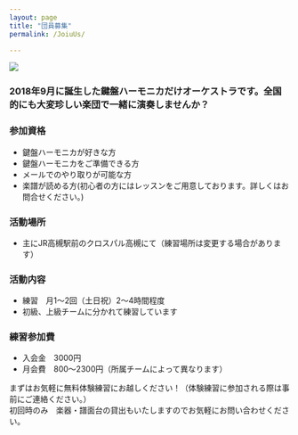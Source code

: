 ```yaml
---
layout: page
title: "団員募集"
permalink: /JoiuUs/

---
```


<img src="{{ site.baseurl }}/assets/kenhamo.jpg" class="profile">

### 2018年9月に誕生した鍵盤ハーモニカだけオーケストラです。全国的にも大変珍しい楽団で一緒に演奏しませんか？

### 参加資格
- 鍵盤ハーモニカが好きな方
- 鍵盤ハーモニカをご準備できる方
- メールでのやり取りが可能な方
- 楽譜が読める方(初心者の方にはレッスンをご用意しております。詳しくはお問合せください。)

### 活動場所
- 主にJR高槻駅前のクロスパル高槻にて（練習場所は変更する場合があります）

### 活動内容
- 練習　月1～2回（土日祝）2～4時間程度
- 初級、上級チームに分かれて練習しています

### 練習参加費
- 入会金　3000円
- 月会費　800～2300円（所属チームによって異なります）
  
  
まずはお気軽に無料体験練習にお越しください！（体験練習に参加される際は事前にご連絡ください。）  
初回時のみ　楽器・譜面台の貸出もいたしますのでお気軽にお問い合わせください。  
